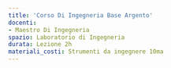 ```yaml
---
title: 'Corso Di Ingegneria Base Argento'
docenti:
- Maestro Di Ingegneria
spazio: Laboratorio di Ingegneria
durata: Lezione 2h
materiali_costi: Strumenti da ingegnere 10ma
---
```

